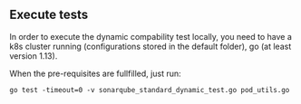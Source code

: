 ## Execute tests

In order to execute the dynamic compability test locally, you need to have a k8s cluster running (configurations stored in the default folder), go (at least version 1.13).

When the pre-requisites are fullfilled, just run:

```
go test -timeout=0 -v sonarqube_standard_dynamic_test.go pod_utils.go
```